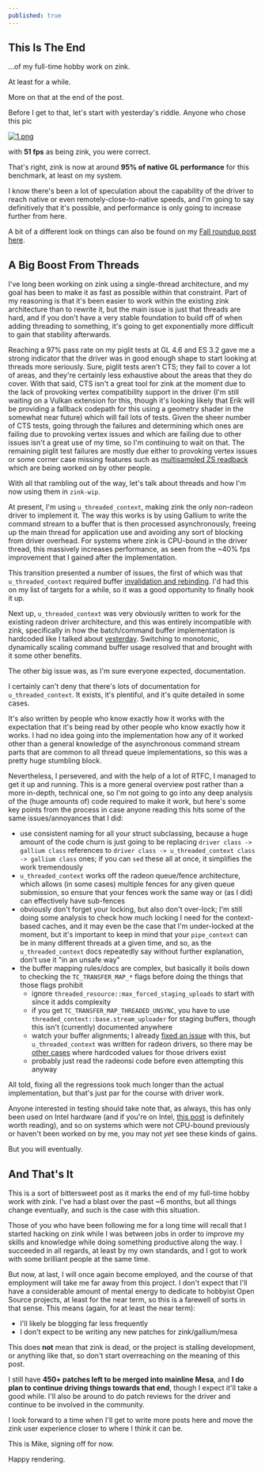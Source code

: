 ```yaml
---
published: true
---
```

## This Is The End

...of my full-time hobby work on zink.

At least for a while.

More on that at the end of the post.

Before I get to that, let's start with yesterday's riddle. Anyone who chose this pic

[![1.png]({{site.url}}/assets/guess1/1.png)]({{site.url}}/assets/guess1/1.png)

with **51 fps** as being zink, you were correct.

That's right, zink is now at around **95% of native GL performance** for this benchmark, at least on my system.

I know there's been a lot of speculation about the capability of the driver to reach native or even remotely-close-to-native speeds, and I'm going to say definitively that it's possible, and performance is only going to increase further from here.

A bit of a different look on things can also be found on my [Fall roundup post here](https://www.collabora.com/news-and-blog/blog/2020/11/06/bringing-near-native-performance-to-zink/).

## A Big Boost From Threads
I've long been working on zink using a single-thread architecture, and my goal has been to make it as fast as possible within that constraint. Part of my reasoning is that it's been easier to work within the existing zink architecture than to rewrite it, but the main issue is just that threads are hard, and if you don't have a very stable foundation to build off of when adding threading to something, it's going to get exponentially more difficult to gain that stability afterwards.

Reaching a 97% pass rate on my piglit tests at GL 4.6 and ES 3.2 gave me a strong indicator that the driver was in good enough shape to start looking at threads more seriously. Sure, piglit tests aren't CTS; they fail to cover a lot of areas, and they're certainly less exhaustive about the areas that they do cover. With that said, CTS isn't a great tool for zink at the moment due to the lack of provoking vertex compatibility support in the driver (I'm still waiting on a Vulkan extension for this, though it's looking likely that Erik will be providing a fallback codepath for this using a geometry shader in the somewhat near future) which will fail lots of tests. Given the sheer number of CTS tests, going through the failures and determining which ones are failing due to provoking vertex issues and which are failing due to other issues isn't a great use of my time, so I'm continuing to wait on that. The remaining piglit test failures are mostly due either to provoking vertex issues or some corner case missing features such as [multisampled ZS readback](https://gitlab.freedesktop.org/mesa/mesa/-/merge_requests/5935) which are being worked on by other people.

With all that rambling out of the way, let's talk about threads and how I'm now using them in `zink-wip`.

At present, I'm using `u_threaded_context`, making zink the only non-radeon driver to implement it. The way this works is by using Gallium to write the command stream to a buffer that is then processed asynchronously, freeing up the main thread for application use and avoiding any sort of blocking from driver overhead. For systems where zink is CPU-bound in the driver thread, this massively increases performance, as seen from the ~40% fps improvement that I gained after the implementation.

This transition presented a number of issues, the first of which was that `u_threaded_context` required buffer [invalidation and rebinding]({{site.url}}/invalidation/). I'd had this on my list of targets for a while, so it was a good opportunity to finally hook it up.

Next up, `u_threaded_context` was very obviously written to work for the existing radeon driver architecture, and this was entirely incompatible with zink, specifically in how the batch/command buffer implementation is hardcoded like I talked about [yesterday]({{site.url}}/architecture/). Switching to monotonic, dynamically scaling command buffer usage resolved that and brought with it some other benefits.

The other big issue was, as I'm sure everyone expected, documentation.

I certainly can't deny that there's lots of documentation for `u_threaded_context`. It exists, it's plentiful, and it's quite detailed in some cases.

It's also written by people who know exactly how it works with the expectation that it's being read by other people who know exactly how it works. I had no idea going into the implementation how any of it worked other than a general knowledge of the asynchronous command stream parts that are common to all thread queue implementations, so this was a pretty huge stumbling block.

Nevertheless, I persevered, and with the help of a lot of RTFC, I managed to get it up and running. This is a more general overview post rather than a more in-depth, technical one, so I'm not going to go into any deep analysis of the (huge amounts of) code required to make it work, but here's some key points from the process in case anyone reading this hits some of the same issues/annoyances that I did:
* use consistent naming for all your struct subclassing, because a huge amount of the code churn is just going to be replacing `driver class -> gallium class` references to `driver class -> u_threaded_context class -> gallium class` ones; if you can `sed` these all at once, it simplifies the work tremendously
* `u_threaded_context` works off the radeon queue/fence architecture, which allows (in some cases) multiple fences for any given queue submission, so ensure that your fences work the same way or (as I did) can effectively have sub-fences
* obviously don't forget your locking, but also don't over-lock; I'm still doing some analysis to check how much locking I need for the context-based caches, and it may even be the case that I'm under-locked at the moment, but it's important to keep in mind that your `pipe_context` can be in many different threads at a given time, and so, as the `u_threaded_context` docs repeatedly say without further explanation, don't use it "in an unsafe way"
* the buffer mapping rules/docs are complex, but basically it boils down to checking the `TC_TRANSFER_MAP_*` flags before doing the things that those flags prohibit
  * ignore `threaded_resource::max_forced_staging_uploads` to start with since it adds complexity
  * if you get `TC_TRANSFER_MAP_THREADED_UNSYNC`, you have to use `threaded_context::base.stream_uploader` for staging buffers, though this isn't (currently) documented anywhere
  * watch your buffer alignments; I already [fixed an issue](https://gitlab.freedesktop.org/mesa/mesa/-/merge_requests/7452) with this, but `u_threaded_context` was written for radeon drivers, so there may be [other cases](https://gitlab.freedesktop.org/mesa/mesa/-/merge_requests/7475) where hardcoded values for those drivers exist
  * probably just read the radeonsi code before even attempting this anyway

All told, fixing all the regressions took much longer than the actual implementation, but that's just par for the course with driver work.

Anyone interested in testing should take note that, as always, this has only been used on Intel hardware (and if you're on Intel, [this post](http://jason-blog.jlekstrand.net/2020/05/getting-most-out-of-your-intel.html) is definitely worth reading), and so on systems which were not CPU-bound previously or haven't been worked on by me, you may not *yet* see these kinds of gains.

But you will eventually.

## And That's It
This is a sort of bittersweet post as it marks the end of my full-time hobby work with zink. I've had a blast over the past ~6 months, but all things change eventually, and such is the case with this situation.

Those of you who have been following me for a long time will recall that I started hacking on zink while I was between jobs in order to improve my skills and knowledge while doing something productive along the way. I succeeded in all regards, at least by my own standards, and I got to work with some brilliant people at the same time.

But now, at last, I will once again become employed, and the course of that employment will take me far away from this project. I don't expect that I'll have a considerable amount of mental energy to dedicate to hobbyist Open Source projects, at least for the near term, so this is a farewell of sorts in that sense. This means (again, for at least the near term):
* I'll likely be blogging far less frequently
* I don't expect to be writing any new patches for zink/gallium/mesa

This does **not** mean that zink is dead, or the project is stalling development, or anything like that, so don't start overreaching on the meaning of this post.

I still have **450+ patches left to be merged into mainline Mesa**, and **I do plan to continue driving things towards that end**, though I expect it'll take a good while. I'll also be around to do patch reviews for the driver and continue to be involved in the community.

I look forward to a time when I'll get to write more posts here and move the zink user experience closer to where I think it can be.

This is Mike, signing off for now.

Happy rendering.
